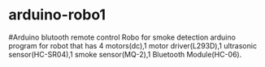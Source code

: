 # arduino-robo1
#Arduino blutooth remote control Robo for smoke detection
arduino program for robot that has 4 motors(dc),1 motor driver(L293D),1 ultrasonic sensor(HC-SR04),1 smoke sensor(MQ-2),1 Bluetooth Module(HC-06).
